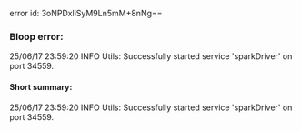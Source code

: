error id: 3oNPDxliSyM9Ln5mM+8nNg==
### Bloop error:

25/06/17 23:59:20 INFO Utils: Successfully started service 'sparkDriver' on port 34559.
#### Short summary: 

25/06/17 23:59:20 INFO Utils: Successfully started service 'sparkDriver' on port 34559.